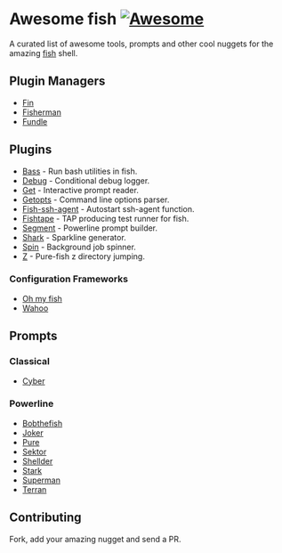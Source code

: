 # Awesome fish [![Awesome][awesome-badge]][awesome-link]

A curated list of awesome tools, prompts and other cool nuggets for the amazing [fish] shell.

## Plugin Managers

- [Fin](https://github.com/fishery/fin)
- [Fisherman](https://github.com/fisherman/fisherman)
- [Fundle](https://github.com/tuvistavie/fundle)

## Plugins

- [Bass](https://github.com/edc/bass) - Run bash utilities in fish.
- [Debug](https://github.com/fishery/debug) - Conditional debug logger.
- [Get](https://github.com/fishery/get) - Interactive prompt reader.
- [Getopts](https://github.com/fishery/getopts) - Command line options parser.
- [Fish-ssh-agent](https://github.com/herrbischoff/fish-ssh-agent) - Autostart ssh-agent function.
- [Fishtape](https://github.com/fishery/fishtape) - TAP producing test runner for fish.
- [Segment](https://github.com/fishery/segment) - Powerline prompt builder.
- [Shark](https://github.com/fishery/shark) - Sparkline generator.
- [Spin](https://github.com/fishery/spin) - Background job spinner.
- [Z](https://github.com/fishery/z) - Pure-fish z directory jumping.

### Configuration Frameworks

- [Oh my fish](https://github.com/oh-my-fish/oh-my-fish)
- [Wahoo](https://github.com/bucaran/wahoo)

## Prompts

### Classical

- [Cyber](https://github.com/fishery/cyber)

### Powerline

- [Bobthefish](https://github.com/oh-my-fish/theme-bobthefish)
- [Joker](https://github.com/fishery/joker)
- [Pure](https://github.com/rafaelrinaldi/pure)
- [Sektor](https://github.com/fishery/sektor)
- [Shellder](https://github.com/simnalamburt/shellder)
- [Stark](https://github.com/fishery/stark)
- [Superman](https://github.com/fishery/superman)
- [Terran](https://github.com/fishery/terran)

## Contributing

Fork, add your amazing nugget and send a PR.

[Awesome]: https://github.com/sindresorhus/awesome
[fish]: https://github.com/fish-shell/fish-shell
[create]: https://github.com/bucaran/awesome-fish/issues

[awesome-link]: https://github.com/sindresorhus/awesome
[awesome-badge]: https://cdn.rawgit.com/sindresorhus/awesome/d7305f38d29fed78fa85652e3a63e154dd8e8829/media/badge.svg
[Pure]: https://github.com/sindresorhus/pure
